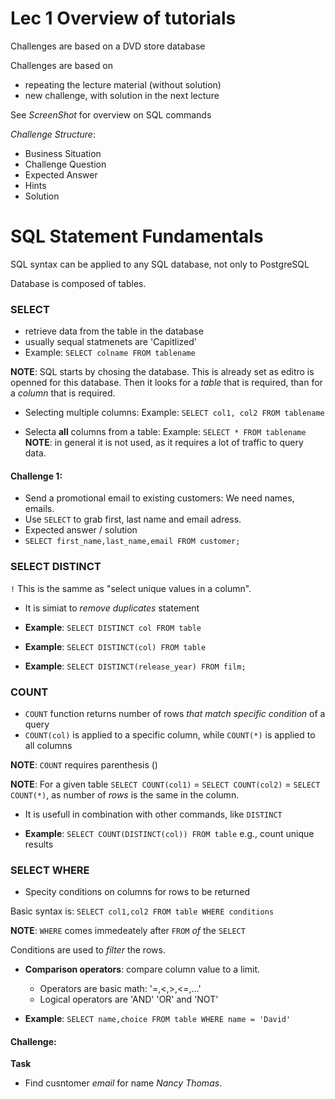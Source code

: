 # Lec 1 Overview of tutorials

Challenges are based on a DVD store database

Challenges are based on 
- repeating the lecture material (without solution)
- new challenge, with solution in the next lecture

See _ScreenShot_ for overview on SQL commands


_Challenge Structure_:
- Business Situation
- Challenge Question
- Expected Answer
- Hints
- Solution


# SQL Statement Fundamentals

SQL syntax can be applied to any SQL database, not only to PostgreSQL

Database is composed of tables. 


### SELECT 

- retrieve data from the table in the database
- usually sequal statmenets are 'Capitlized'
- Example: `SELECT colname FROM tablename`

__NOTE__: SQL starts by chosing the database. This is already set as editro is openned for this database. Then it looks for a _table_ that is required, than for a _column_ that is required. 

- Selecting multiple columns: 
Example: `SELECT col1, col2 FROM tablename`

- Selecta __all__ columns from a table:
Example: `SELECT * FROM tablename`  
__NOTE__: in general it is not used, as it requires a lot of traffic to query data. 

#### Challenge 1: 

- Send a promotional email to existing customers: We need names, emails. 
- Use `SELECT` to grab first, last name and email adress. 
- Expected answer / solution
- `SELECT first_name,last_name,email FROM customer;`

### SELECT DISTINCT

`!` This is the samme as "select unique values in a column". 

- It is simiat to _remove duplicates_ statement

- __Example__: `SELECT DISTINCT col FROM table`
- __Example__: `SELECT DISTINCT(col) FROM table`
- __Example__: `SELECT DISTINCT(release_year) FROM film;`

### COUNT

- `COUNT` function returns number of rows _that match specific condition_ of a query
- `COUNT(col)` is applied to a specific column, while `COUNT(*)` is applied to all columns

__NOTE__: `COUNT` requires parenthesis ()

__NOTE__: For a given table `SELECT COUNT(col1)` = `SELECT COUNT(col2)` = `SELECT COUNT(*)`, as number of _rows_ is the same in the column. 

- It is usefull in combination with other commands, like `DISTINCT`

- __Example__: `SELECT COUNT(DISTINCT(col)) FROM table` e.g., count unique results 

### SELECT WHERE

- Specity conditions on columns for rows to be returned

Basic syntax is:
`SELECT col1,col2 FROM table WHERE conditions`

__NOTE__: `WHERE` comes immedeately after `FROM` _of_ the `SELECT`

Conditions are used to _filter_ the rows. 

- __Comparison operators__: compare column value to a limit. 
    - Operators are basic math: '=,<,>,<=,...'
    - Logical operators are 'AND' 'OR' and 'NOT'

- __Example__: `SELECT name,choice FROM table WHERE name = 'David'`

#### Challenge:

__Task__
- Find cusntomer _email_ for name _Nancy Thomas_.  